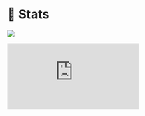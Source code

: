 # 📕 Stats
![](https://github-readme-stats.vercel.app/api?username=Slebi-i&show_icons=true&theme=radical)

![](http://lemmmy.pw/osusig/sig.php?colour=hex8866ee&uname=y45xp&countryrank&removeavmargin&flagshadow&flagstroke&darktriangles&opaqueavatar&onlineindicator=undefined&xpbar&xpbarhex)
